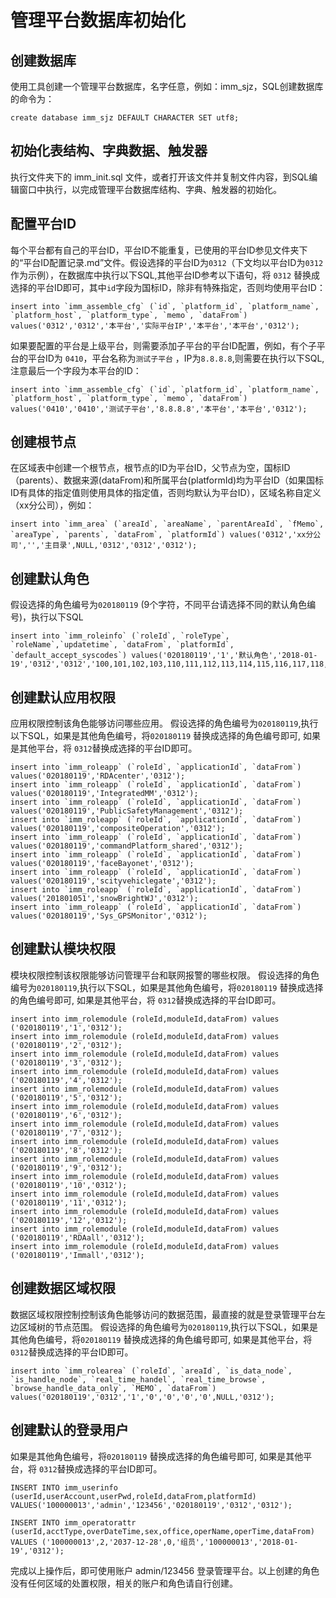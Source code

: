 
# 管理平台数据库初始化

## 创建数据库

 使用工具创建一个管理平台数据库，名字任意，例如：imm_sjz，SQL创建数据库的命令为：
```
create database imm_sjz DEFAULT CHARACTER SET utf8;
```
## 初始化表结构、字典数据、触发器

执行文件夹下的 imm_init.sql 文件，或者打开该文件并复制文件内容，到SQL编辑窗口中执行，以完成管理平台数据库结构、字典、触发器的初始化。

## 配置平台ID

每个平台都有自己的平台ID，平台ID不能重复，已使用的平台ID参见文件夹下的“平台ID配置记录.md”文件。假设选择的平台ID为`0312`（下文均以平台ID为`0312`作为示例），在数据库中执行以下SQL,其他平台ID参考以下语句，将 `0312` 替换成选择的平台ID即可，其中`id`字段为国标ID，除非有特殊指定，否则均使用平台ID：
```
insert into `imm_assemble_cfg` (`id`, `platform_id`, `platform_name`, `platform_host`, `platform_type`, `memo`, `dataFrom`) values('0312','0312','本平台','实际平台IP','本平台','本平台','0312');
```
如果要配置的平台是上级平台，则需要添加子平台的平台ID配置，例如，有个子平台的平台ID为 `0410`，平台名称为`测试子平台` ，IP为`8.8.8.8`,则需要在执行以下SQL,注意最后一个字段为本平台的ID：
```
insert into `imm_assemble_cfg` (`id`, `platform_id`, `platform_name`, `platform_host`, `platform_type`, `memo`, `dataFrom`) values('0410','0410','测试子平台','8.8.8.8','本平台','本平台','0312');
```

## 创建根节点

在区域表中创建一个根节点，根节点的ID为平台ID，父节点为空，国标ID（parents）、数据来源(dataFrom)和所属平台(platformId)均为平台ID（如果国标ID有具体的指定值则使用具体的指定值，否则均默认为平台ID），区域名称自定义（xx分公司），例如：
```
insert into `imm_area` (`areaId`, `areaName`, `parentAreaId`, `fMemo`, `areaType`, `parents`, `dataFrom`, `platformId`) values('0312','xx分公司','','主目录',NULL,'0312','0312','0312');
```

## 创建默认角色

假设选择的角色编号为`020180119` (9个字符，不同平台请选择不同的默认角色编号)，执行以下SQL

```
insert into `imm_roleinfo` (`roleId`, `roleType`, `roleName`,`updatetime`, `dataFrom`, `platformId`, `default_accept_syscodes`) values('020180119','1','默认角色','2018-01-19','0312','0312','100,101,102,103,110,111,112,113,114,115,116,117,118,120,121,122,123,130,131,132,133,134,135,136,137,138,140,141,142,143,144,145,147,150,151,152,153,155,156,157,158,159,161,450,570,575,627,628,995,F22,400,401,402,403,404,405,406,407,408,409,40A,40B,441,456,457,458,459,571,572,573,574,F21,699,301,302,309,321,3B5,3B6,552,F23,000,104,124,125,146,160,162,163,171,1F0,200,201,202,203,204,205,206,300,303,304,305,306,307,308,30A,310,311,312,313,320,322,323,324,325,326,327,32A,330,331,332,333,334,335,336,337,338,339,341,342,343,344,350,351,352,353,354,355,356,357,360,361,362,363,364,365,366,367,368,369,370,371,372,373,374,375,376,37A,380,381,382,383,384,385,386,387,388,389,391,392,393,3A0,3A1,3A2,3A3,3A4,3A5,3A6,3A7,3A8,3B0,3B1,3B2,3B3,3B4,3C0,3C1,3C2,3C3,3C4,3C5,3C6,3C7,3C8,411,412,413,414,415,416,421,422,423,424,425,426,427,428,429,430,431,432,433,434,442,451,452,453,454,455,461,462,463,464,465,501,520,521,522,523,524,525,526,527,530,531,532,540,551,553,576,577,600,601,602,603,604,605,606,607,608,609,612,613,614,615,616,621,622,623,624,625,626,630,631,632,633,641,687,688,689,690,691,692,693,694,695,696,697,698,69A,69B,69C,69D,69E,69F,6A0,6A1,6A2,6A3,6A4,6A5,6B1,6B2,6B3,6B4,6B5,6B6,6BA,6C1,6C2,6D1,6E1,6E2,6E3,6E4,6E5,6E6,701,702,703,704,705,706,707,708,710,711,712,713,714,715,716,717,718,719,720,723,724,725,726,727,728,729,730,731,732,733,734,735,736,737,738,800,801,802,803,804,805,806,807,808,809,810,811,812,813,814,815,816,817,818,819,81A,81B,820,821,822,823,825,826,828,829,830,831,832,833,835,837,838,839,840,842,843,845,850,851,852,853,854,855,856,857,858,859,860,861,870,880,881,882,883,884,888,889,899,901,902,903,910,920,921,930,931,932,933,940,941,942,943,944,945,946,947,960,961,970,971,972,997,998');
```
## 创建默认应用权限

应用权限控制该角色能够访问哪些应用。
假设选择的角色编号为`020180119`,执行以下SQL，如果是其他角色编号，将`020180119` 替换成选择的角色编号即可,
如果是其他平台，将 `0312`替换成选择的平台ID即可。

```
insert into `imm_roleapp` (`roleId`, `applicationId`, `dataFrom`) values('020180119','RDAcenter','0312');
insert into `imm_roleapp` (`roleId`, `applicationId`, `dataFrom`) values('020180119','IntegratedMM','0312');
insert into `imm_roleapp` (`roleId`, `applicationId`, `dataFrom`) values('020180119','PublicSafetyManagement','0312');
insert into `imm_roleapp` (`roleId`, `applicationId`, `dataFrom`) values('020180119','compositeOperation','0312');
insert into `imm_roleapp` (`roleId`, `applicationId`, `dataFrom`) values('020180119','commandPlatform_shared','0312');
insert into `imm_roleapp` (`roleId`, `applicationId`, `dataFrom`) values('020180119','faceBayonet','0312');
insert into `imm_roleapp` (`roleId`, `applicationId`, `dataFrom`) values('020180119','scityvehiclegate','0312');
insert into `imm_roleapp` (`roleId`, `applicationId`, `dataFrom`) values('201801051','snowBrightWJ','0312');
insert into `imm_roleapp` (`roleId`, `applicationId`, `dataFrom`) values('020180119','Sys_GPSMonitor','0312');
```

## 创建默认模块权限

模块权限控制该权限能够访问管理平台和联网报警的哪些权限。
假设选择的角色编号为`020180119`,执行以下SQL，如果是其他角色编号，将`020180119` 替换成选择的角色编号即可,
如果是其他平台，将 `0312`替换成选择的平台ID即可。
```
insert into imm_rolemodule (roleId,moduleId,dataFrom) values ('020180119','1','0312');
insert into imm_rolemodule (roleId,moduleId,dataFrom) values ('020180119','2','0312');
insert into imm_rolemodule (roleId,moduleId,dataFrom) values ('020180119','3','0312');
insert into imm_rolemodule (roleId,moduleId,dataFrom) values ('020180119','4','0312');
insert into imm_rolemodule (roleId,moduleId,dataFrom) values ('020180119','5','0312');
insert into imm_rolemodule (roleId,moduleId,dataFrom) values ('020180119','6','0312');
insert into imm_rolemodule (roleId,moduleId,dataFrom) values ('020180119','7','0312');
insert into imm_rolemodule (roleId,moduleId,dataFrom) values ('020180119','8','0312');
insert into imm_rolemodule (roleId,moduleId,dataFrom) values ('020180119','9','0312');
insert into imm_rolemodule (roleId,moduleId,dataFrom) values ('020180119','10','0312');
insert into imm_rolemodule (roleId,moduleId,dataFrom) values ('020180119','11','0312');
insert into imm_rolemodule (roleId,moduleId,dataFrom) values ('020180119','12','0312');
insert into imm_rolemodule (roleId,moduleId,dataFrom) values ('020180119','RDAall','0312');
insert into imm_rolemodule (roleId,moduleId,dataFrom) values ('020180119','Immall','0312');
```

## 创建数据区域权限

数据区域权限控制控制该角色能够访问的数据范围，最直接的就是登录管理平台左边区域树的节点范围。
假设选择的角色编号为`020180119`,执行以下SQL，如果是其他角色编号，将`020180119` 替换成选择的角色编号即可,
如果是其他平台，将 `0312`替换成选择的平台ID即可。
```
insert into `imm_rolearea` (`roleId`, `areaId`, `is_data_node`, `is_handle_node`, `real_time_handel`, `real_time_browse`, `browse_handle_data_only`, `MEMO`, `dataFrom`) values('020180119','0312','1','0','0','0','0',NULL,'0312');
```
## 创建默认的登录用户

如果是其他角色编号，将`020180119` 替换成选择的角色编号即可,
如果是其他平台，将 `0312`替换成选择的平台ID即可。
```
INSERT INTO imm_userinfo (userId,userAccount,userPwd,roleId,dataFrom,platformId) VALUES('100000013','admin','123456','020180119','0312','0312');

INSERT INTO imm_operatorattr (userId,acctType,overDateTime,sex,office,operName,operTime,dataFrom)
VALUES ('100000013',2,'2037-12-28',0,'组员','100000013','2018-01-19','0312');
```

完成以上操作后，即可使用账户 admin/123456 登录管理平台。以上创建的角色没有任何区域的处置权限，相关的账户和角色请自行创建。
